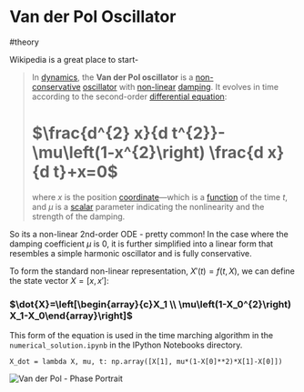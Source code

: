 # Van der Pol Oscillator
#theory

Wikipedia is a great place to start-
> In [dynamics](https://en.wikipedia.org/wiki/Dynamical_system "Dynamical system"), the **Van der Pol oscillator** is a [non-conservative](https://en.wikipedia.org/wiki/Conservative_force "Conservative force") [oscillator](https://en.wikipedia.org/wiki/Oscillator "Oscillator") with [non-linear](https://en.wikipedia.org/wiki/Nonlinearity "Nonlinearity") [damping](https://en.wikipedia.org/wiki/Damping_ratio "Damping ratio"). It evolves in time according to the second-order [differential equation](https://en.wikipedia.org/wiki/Differential_equation):
> # $\frac{d^{2} x}{d t^{2}}-\mu\left(1-x^{2}\right) \frac{d x}{d t}+x=0$
> where _x_ is the position [coordinate](https://en.wikipedia.org/wiki/Coordinate_system "Coordinate system")—which is a [function](https://en.wikipedia.org/wiki/Function_(mathematics) "Function (mathematics)") of the time _t_, and _μ_ is a [scalar](https://en.wikipedia.org/wiki/Scalar_(mathematics) "Scalar (mathematics)") parameter indicating the nonlinearity and the strength of the damping.

So its a non-linear 2nd-order ODE - pretty common! In the case where the damping coefficient $\mu$ is 0, it is further simplified into a linear form that resembles a simple harmonic oscillator and is fully conservative.

To form the standard non-linear representation, $X'(t) = f(t,X)$, we can define the state vector $X = [x, x']$:

### $\dot{X}=\left[\begin{array}{c}X_1 \\ \mu\left(1-X_0^{2}\right) X_1-X_0\end{array}\right]$

This form of the equation is used in the time marching algorithm in the `numerical_solution.ipynb` in the IPython Notebooks directory.

```jupyter
X_dot = lambda X, mu, t: np.array([X[1], mu*(1-X[0]**2)*X[1]-X[0]])
```

![Van der Pol - Phase Portrait](phase-portrait.png)